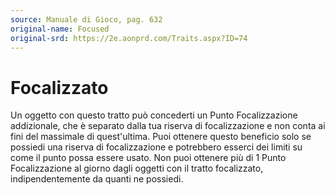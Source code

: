 ```yaml
---
source: Manuale di Gioco, pag. 632
original-name: Focused
original-srd: https://2e.aonprd.com/Traits.aspx?ID=74
---
```


# Focalizzato

Un oggetto con questo tratto può concederti un Punto Focalizzazione addizionale,
che è separato dalla tua riserva di focalizzazione e non conta ai fini del
massimale di quest'ultima. Puoi ottenere questo beneficio solo se possiedi una
riserva di focalizzazione e potrebbero esserci dei limiti su come il punto possa
essere usato. Non puoi ottenere più di 1 Punto Focalizzazione al giorno dagli
oggetti con il tratto focalizzato, indipendentemente da quanti ne possiedi.
